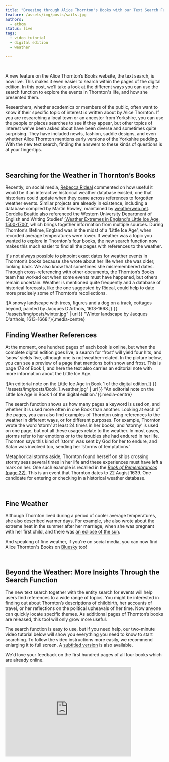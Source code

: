 ```yaml
---
title: "Breezing through Alice Thornton's Books with our Text Search Function"
feature: /assets/img/posts/sails.jpg
authors:
  - ethom
status: live
tags:
  - video tutorial
  - digital edition
  - weather

---
```


<p>&nbsp;</p>

A new feature on the Alice Thornton’s Books website, the text search, is now live. This makes it even easier to search within the pages of the digital edition. In this post, we’ll take a look at the different ways you can use the search function to explore the events in Thornton's life, and how she presented them. 

Researchers, whether academics or members of the public, often want to know if their specific topic of interest is written about by Alice Thornton. If you are researching a local town or an ancestor from Yorkshire, you can use the people or places searches to see if they appear, but other topics of interest we've been asked about have been diverse and sometimes quite surprising. They have included newts, fashion, saddle designs, and even whether Alice Thornton mentions early versions of the Yorkshire pudding. With the new text search, finding the answers to these kinds of questions is at your fingertips.

 
<p>&nbsp;</p>

## Searching for the Weather in Thornton’s Books

Recently, on social media, [Rebecca Rideal](https://rebeccarideal.co.uk) commented on how useful it would be if an interactive historical weather database existed, one that historians could update when they came across references to forgotten weather events. Similar projects are already in existence, including a database compiled by Martin Rowley, maintained by [weatherweb.net](https://premium.weatherweb.net/weather-in-history-11000bc-to-present/). Cordelia Beattie also referenced the Western University Department of English and Writing Studies’ [‘Weather Extremes in England's Little Ice Age, 1500-1700’](https://weather-extremes-in-englands-little-ice-age-westernu.hub.arcgis.com/), which brings together information from multiple sources. During Thornton’s lifetime, England was in the midst of a ‘Little Ice Age', when recorded average temperatures were lower. If weather was a topic you wanted to explore in Thornton's four books, the new search function now makes this much easier to find all the pages with references to the weather.

It's not always possible to pinpoint exact dates for weather events in Thornton’s books because she wrote about her life when she was older, looking back. We also know that sometimes she misremembered dates. Through cross-referencing with other documents, the Thornton’s Books team has worked out when some events must have happened, but others remain uncertain. Weather is mentioned quite frequently and a database of historical forecasts, like the one suggested by Rideal, could help to date more precisely some of Thornton’s recollections. 

![A snowy landscape with trees, figures and a dog on a track, cottages beyond, painted by Jacques D'Arthois, 1613-1668.]( {{ "/assets/img/posts/winter.jpg" | url }} "Winter landscape by Jacques D'arthois, 1613-1668."){.media-centre}


## Finding Weather References 

At the moment, one hundred pages of each book is online, but when the complete digital edition goes live, a search for ‘frost’ will yield four hits, and ‘snow’ yields five, although one is not weather-related. In the picture below, you can see a preview of a page that mentions both snow and frost. This is page 178 of Book 1, and here the text also carries an editorial note with more information about the Little Ice Age. 

![An editorial note on the Little Ice Age in Book 1 of the digital edition.]( {{ "/assets/img/posts/Book_1_weather.jpg" | url }} "An editorial note on the Little Ice Age in Book 1 of the digital edition."){.media-centre} 

The search function shows us how many pages a keyword is used on, and whether it is used more often in one Book than another. Looking at each of the pages, you can also find examples of Thornton using references to the weather in different ways, or for different purposes. For example, Thornton wrote the word ‘storm’ at least 24 times in her books, and ‘stormy’ is used on one page, but not all these usages relate to the weather. In most cases, storms refer to her emotions or to the troubles she had endured in her life. Thornton says this kind of ‘storm’ was sent by God for her to endure, and Satan was involved too, sending her ‘storms of temptations.’ 

Metaphorical storms aside, Thornton found herself on ships crossing stormy seas several times in her life and these experiences must have left a mark on her. One such example is recalled in the [*Book of Remembrances* (page 22)](https://thornton.kdl.kcl.ac.uk/edition/?p0.lo=p.22&p0.vi=modern). This is an event that Thornton dates to 22 Augist 1639. One candidate for entering or checking in a historical weather database.

<p>&nbsp;</p>

## Fine Weather

Although Thornton lived during a period of cooler average temperatures, she also described warmer days. For example, she also wrote about the extreme heat in the summer after her marriage, when she was pregnant with her first child, and there was [an eclipse of the sun](https://thornton.kdl.kcl.ac.uk/posts/blog/2022-10-25-black-monday-solar-eclipse-1652/). 

And speaking of fine weather, if you're on social media, you can now find Alice Thornton's Books on [Bluesky](https://bsky.app/profile/thorntonsbooks.bsky.social) too!

<p>&nbsp;</p>

## Beyond the Weather: More Insights Through the Search Function

The new text search together with the entity search for events will help users find references to a wide range of topics. You might be interested in finding out about Thornton’s descriptions of childbirth, her accounts of travel, or her reflections on the political upheavals of her time. Now anyone can quickly locate specific themes. As additional pages of Thornton’s books are released, this tool will only grow more useful. 

The search function is easy to use, but if you need help, our two-minute video tutorial below will show you everything you need to know to start searching. To follow the video instructions more easily, we recommend enlarging it to full screen. A [subtitled version](https://www.youtube.com/watch?v=lojt25wdczw) is also available.

We'd love your feedback on the first hundred pages of all four books which are already online.


<iframe id="kmsembed-1_ee8zvab4" width="400" height="285" src="https://media.kcl.ac.uk/embed/secure/iframe/entryId/1_ee8zvab4/uiConfId/50622292/st/0" class="kmsembed" allowfullscreen webkitallowfullscreen mozAllowFullScreen allow="autoplay *; fullscreen *; encrypted-media *" referrerPolicy="no-referrer-when-downgrade" sandbox="allow-downloads allow-forms allow-same-origin allow-scripts allow-top-navigation allow-pointer-lock allow-popups allow-modals allow-orientation-lock allow-popups-to-escape-sandbox allow-presentation allow-top-navigation-by-user-activation" frameborder="0" title="Using the Search Feature"></iframe>

